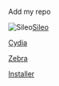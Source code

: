 Add my repo

![Sileo](../assets/sileo,png)[Sileo](sileo://source/https://azzoudughetto.github.io/repo/)

[Cydia](cydia://url/https://cydia.saurik.com/api/share#?source=https://azzoudughetto.github.io/repo/)

[Zebra](zbra://sources/add/https://azzoudughetto.github.io/repo/)

[Installer](installer://add/azzoudughetto.github.io/repo/)
